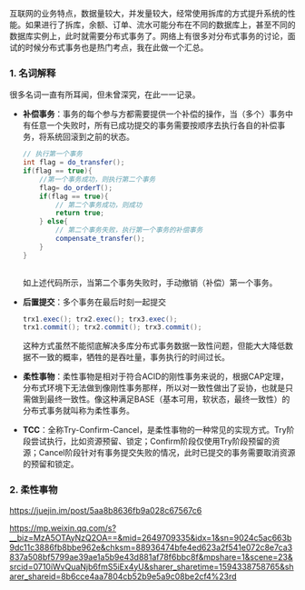 互联网的业务特点，数据量较大，并发量较大，经常使用拆库的方式提升系统的性能。如果进行了拆库，余额、订单、流水可能分布在不同的数据库上，甚至不同的数据库实例上，此时就需要分布式事务了。网络上有很多对分布式事务的讨论，面试的时候分布式事务也是热门考点，我在此做一个汇总。

### 1. 名词解释

很多名词一直有所耳闻，但未曾深究，在此一一记录。

- **补偿事务**：事务的每个参与方都需要提供一个补偿的操作，当（多个）事务中有任意一个失败时，所有已成功提交的事务需要按顺序去执行各自的补偿事务，将系统回滚到之前的状态。

  ```java
  // 执行第一个事务
  int flag = do_transfer();
  if(flag == true){
      //第一个事务成功，则执行第二个事务
      flag= do_orderT();
      if(flag == true){
          // 第二个事务成功，则成功
          return true;
      } else{
          // 第二个事务失败，执行第一个事务的补偿事务
          compensate_transfer();
      }
  }
   
  ```

  如上述代码所示，当第二个事务失败时，手动撤销（补偿）第一个事务。

- **后置提交**：多个事务在最后时刻一起提交

  ```java
  trx1.exec(); trx2.exec(); trx3.exec();
  trx1.commit(); trx2.commit(); trx3.commit();
  ```

  这种方式虽然不能彻底解决多库分布式事务数据一致性问题，但能大大降低数据不一致的概率，牺牲的是吞吐量，事务执行的时间过长。

- **柔性事物**：柔性事物是相对于符合ACID的刚性事务来说的，根据CAP定理，分布式环境下无法做到像刚性事务那样，所以对一致性做出了妥协，也就是只需做到最终一致性。像这种满足BASE（基本可用，软状态，最终一致性）的分布式事务就叫称为柔性事务。

- **TCC**：全称Try-Confirm-Cancel，是柔性事物的一种常见的实现方式。Try阶段尝试执行，比如资源预留、锁定；Confirm阶段仅使用Try阶段预留的资源；Cancel阶段针对有事务提交失败的情况，此时已提交的事务需要取消资源的预留和锁定。

### 2. 柔性事物

https://juejin.im/post/5aa8b8636fb9a028c67567c6





https://mp.weixin.qq.com/s?__biz=MzA5OTAyNzQ2OA==&mid=2649709335&idx=1&sn=9024c5ac663b9dc11c3886fb8bbe962e&chksm=88936474bfe4ed623a2f541e072c8e7ca3837a508bf5799ae39ae1a5b9e43d881af78f6bbc8f&mpshare=1&scene=23&srcid=0710iWvQuaNjb6fmS5iEx4yU&sharer_sharetime=1594338758765&sharer_shareid=8b6cce4aa7804cb52b9e5a9c08be2cf4%23rd